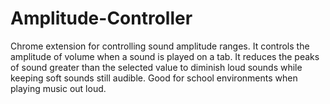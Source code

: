 # Amplitude-Controller
 Chrome extension for controlling sound amplitude ranges. It controls the amplitude of volume when a sound is played on a tab. It reduces the peaks of sound greater than the selected value to diminish loud sounds while keeping soft sounds still audible. Good for school environments when playing music out loud.
